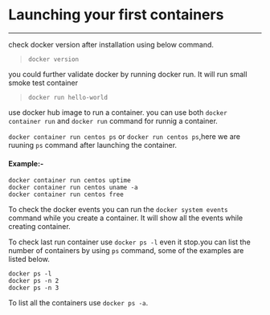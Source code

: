 # Launching your first containers #
---

 check docker version after installation using below command.

>`docker version`

 you could further validate docker by running docker run. It will run small smoke test container

>`docker run hello-world`

 use docker hub image to run a container. you can use both `docker container run` and `docker run` command for runnig a container.

 `docker container run centos ps` or `docker run centos ps`,here we are ruuning `ps` command after launching the container.
#### Example:- ####
```
docker container run centos uptime
docker container run centos uname -a
docker container run centos free
```
To check the docker events you can run the `docker system events` command while you create a container. It will show all the events while creating container.

To check last run container use `docker ps -l` even it stop.you can list the number of containers by using `ps` command, some of the examples are listed below.
```
docker ps -l
docker ps -n 2
docker ps -n 3
```
 To list all the containers use `docker ps -a`.
